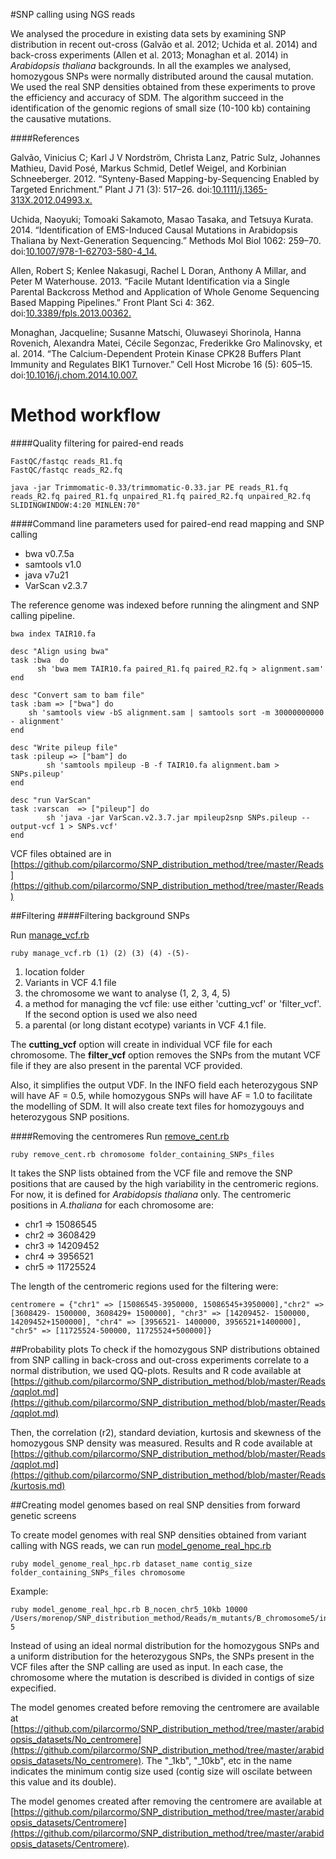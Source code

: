 #SNP calling using NGS reads

We analysed the procedure in existing data sets by examining SNP distribution in recent out-cross (Galvão et al. 2012; Uchida et al. 2014) and back-cross experiments (Allen et al. 2013; Monaghan et al. 2014) in *Arabidopsis thaliana* backgrounds. In all the examples we analysed, homozygous SNPs were normally distributed around the causal mutation. We used the real SNP densities obtained from these experiments to prove the efficiency and accuracy of SDM. The algorithm succeed in the identification of the genomic regions of small size (10-100 kb) containing the causative mutations.


####References

Galvão, Vinicius C; Karl J V Nordström, Christa Lanz, Patric Sulz, Johannes Mathieu, David Posé, Markus Schmid, Detlef Weigel, and Korbinian Schneeberger. 2012. “Synteny-Based Mapping-by-Sequencing Enabled by Targeted Enrichment.” Plant J 71 (3): 517–26. doi:[10.1111/j.1365-313X.2012.04993.x.](http://dx.doi.org/10.1111/j.1365-313X.2012.04993.x)

Uchida, Naoyuki; Tomoaki Sakamoto, Masao Tasaka, and Tetsuya Kurata. 2014. “Identification of EMS-Induced Causal Mutations in Arabidopsis Thaliana by Next-Generation Sequencing.” Methods Mol Biol 1062: 259–70. doi:[10.1007/978-1-62703-580-4_14.](http://dx.doi.org/10.1007/978-1-62703-580-4_14)

Allen, Robert S; Kenlee Nakasugi, Rachel L Doran, Anthony A Millar, and Peter M Waterhouse. 2013. “Facile Mutant Identification via a Single Parental Backcross Method and Application of Whole Genome Sequencing Based Mapping Pipelines.” Front Plant Sci 4: 362. doi:[10.3389/fpls.2013.00362.](http://dx.doi.org/10.3389/fpls.2013.00362)

Monaghan, Jacqueline; Susanne Matschi, Oluwaseyi Shorinola, Hanna Rovenich, Alexandra Matei, Cécile Segonzac, Frederikke Gro Malinovsky, et al. 2014. “The Calcium-Dependent Protein Kinase CPK28 Buffers Plant Immunity and Regulates BIK1 Turnover.” Cell Host Microbe 16 (5): 605–15. doi:[10.1016/j.chom.2014.10.007.](http://dx.doi.org/10.1016/j.chom.2014.10.007)

Method workflow 
===

####Quality filtering for paired-end reads

```
FastQC/fastqc reads_R1.fq
FastQC/fastqc reads_R2.fq
```

```
java -jar Trimmomatic-0.33/trimmomatic-0.33.jar PE reads_R1.fq reads_R2.fq paired_R1.fq unpaired_R1.fq paired_R2.fq unpaired_R2.fq  SLIDINGWINDOW:4:20 MINLEN:70"
```

####Command line parameters used for paired-end read mapping and SNP calling

- bwa v0.7.5a
- samtools v1.0
- java v7u21
- VarScan v2.3.7


The reference genome was indexed before running the alingment and SNP calling pipeline. 

```
bwa index TAIR10.fa
```

```
desc "Align using bwa"
task :bwa  do
      sh 'bwa mem TAIR10.fa paired_R1.fq paired_R2.fq > alignment.sam'
end
```
```
desc "Convert sam to bam file"
task :bam => ["bwa"] do
    sh 'samtools view -bS alignment.sam | samtools sort -m 30000000000 - alignment'
end
```
```
desc "Write pileup file"
task :pileup => ["bam"] do
        sh 'samtools mpileup -B -f TAIR10.fa alignment.bam > SNPs.pileup'
end
```
```
desc "run VarScan"
task :varscan  => ["pileup"] do 
        sh 'java -jar VarScan.v2.3.7.jar mpileup2snp SNPs.pileup --output-vcf 1 > SNPs.vcf'
end
```

VCF files obtained are in [https://github.com/pilarcormo/SNP_distribution_method/tree/master/Reads](https://github.com/pilarcormo/SNP_distribution_method/tree/master/Reads)

##Filtering
####Filtering background SNPs 


Run [manage_vcf.rb](https://github.com/pilarcormo/SNP_distribution_method/blob/master/manage_vcf.rb)

 ``ruby manage_vcf.rb (1) (2) (3) (4) -(5)-``

1. location folder
2. Variants in VCF 4.1 file
3. the chromosome we want to analyse (1, 2, 3, 4, 5) 
4.  a method for managing the vcf file: use either 'cutting_vcf' or 'filter_vcf'. 
If the second option is used we also need 
5. a parental (or long distant ecotype) variants in VCF 4.1 file. 

The **cutting_vcf** option will create in individual VCF file for each chromosome. The **filter_vcf** option removes the SNPs from the mutant VCF file if they are also present in the parental VCF provided.

Also, it simplifies the output VDF. In the INFO field each heterozygous SNP will have AF = 0.5, while homozygous SNPs will have AF = 1.0 to facilitate the modelling of SDM. It will also create text files for homozygouys and heterozygous SNP positions.


####Removing the centromeres 
Run [remove_cent.rb](https://github.com/pilarcormo/SNP_distribution_method/blob/master/remove_cent.rb)

 ```ruby remove_cent.rb chromosome folder_containing_SNPs_files``` 
 
It takes the SNP lists obtained from the VCF file and remove the SNP positions that are caused by the high variability in the centromeric regions. For now, it is defined for *Arabidopsis thaliana* only.
The centromeric positions in *A.thaliana* for each chromosome are:

- chr1 => 15086545
- chr2 => 3608429
- chr3 => 14209452
- chr4 => 3956521
- chr5 => 11725524


The length of the centromeric regions used for the filtering were: 


```
centromere = {"chr1" => [15086545-3950000, 15086545+3950000],"chr2" => [3608429- 1500000, 3608429+ 1500000], "chr3" => [14209452- 1500000, 14209452+1500000], "chr4" => [3956521- 1400000, 3956521+1400000], "chr5" => [11725524-500000, 11725524+500000]}
```

##Probability plots 
To check if the homozygous SNP distributions obtained from SNP calling in back-cross and out-cross experiments correlate to a normal distribution, we used QQ-plots. Results and R code available at [https://github.com/pilarcormo/SNP_distribution_method/blob/master/Reads/qqplot.md](https://github.com/pilarcormo/SNP_distribution_method/blob/master/Reads/qqplot.md)

Then, the correlation (r2), standard deviation, kurtosis and skewness of the homozygous SNP density was measured. Results and R code available at [https://github.com/pilarcormo/SNP_distribution_method/blob/master/Reads/qqplot.md](https://github.com/pilarcormo/SNP_distribution_method/blob/master/Reads/kurtosis.md)

##Creating model genomes based on real SNP densities from forward genetic screens 

To create model genomes with real SNP densities obtained from variant calling with NGS reads, we can run [model_genome_real_hpc.rb](https://github.com/pilarcormo/SNP_distribution_method/model_genome_real_hpc.rb)

```ruby model_genome_real_hpc.rb dataset_name contig_size folder_containing_SNPs_files chromosome```


Example:
```
ruby model_genome_real_hpc.rb B_nocen_chr5_10kb 10000  /Users/morenop/SNP_distribution_method/Reads/m_mutants/B_chromosome5/interesting_5/ 5
```

Instead of using an ideal normal distribution for the homozygous SNPs and a uniform distribution for the heterozygous SNPs, the SNPs present in the VCF files after the SNP calling are used as input. In each case, the chromosome where the mutation is described is divided in contigs of size expecified.

The model genomes created before removing the centromere are available at 
[https://github.com/pilarcormo/SNP_distribution_method/tree/master/arabidopsis_datasets/No_centromere](https://github.com/pilarcormo/SNP_distribution_method/tree/master/arabidopsis_datasets/No_centromere).  The "_1kb", "_10kb", etc in the name indicates the minimum contig size used (contig size will oscilate between this value and its double).

The model genomes created after removing the centromere are available at [https://github.com/pilarcormo/SNP_distribution_method/tree/master/arabidopsis_datasets/Centromere](https://github.com/pilarcormo/SNP_distribution_method/tree/master/arabidopsis_datasets/Centromere).





